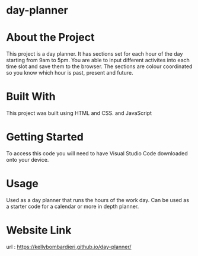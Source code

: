 # day-planner

# About the Project
This project is a day planner. It has sections set for each hour of the day starting from 9am to 5pm.
You are able to input different activites into each time slot and save them to the browser. The sections are colour coordinated 
so you know which hour is past, present and future.

# Built With
This project was built using HTML and CSS. and JavaScript

# Getting Started
To access this code you will need to have Visual Studio Code downloaded onto your device.

# Usage
Used as a day planner that runs the hours of the work day. Can be used as a starter code for a calendar or more in depth planner.

# Website Link
url : https://kellybombardieri.github.io/day-planner/

